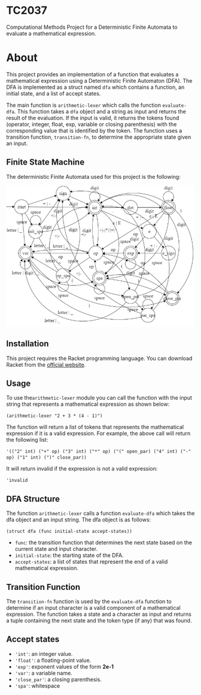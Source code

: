 # TC2037
Computational Methods Project for a Deterministic Finite Automata to evaluate a mathematical expression.


# About

This project provides an implementation of a function that evaluates a mathematical expression using a Deterministic Finite Automaton (DFA). The DFA is implemented as a struct named `dfa` which contains a function, an initial state, and a list of accept states.

The main function is `arithmetic-lexer` which calls the function `evaluate-dfa`. This function takes a `dfa` object and a string as input and returns the result of the evaluation. If the input is valid, it returns the tokens found (operator, integer, float, exp, variable or closing parenthesis) with the corresponding value that is identified by the token. The function uses a transition function, `transition-fn`, to determine the appropriate state given an input. 

## Finite State Machine

The deterministic Finite Automata used for this project is the following:

![diagram](./diagram.png)  


## Installation

This project requires the Racket programming language. You can download Racket from the [official website](https://racket-lang.org/).

## Usage

To use the`arithmetic-lexer` module you can call the function with the input string that represents a mathematical expression as shown below:

```
(arithmetic-lexer "2 + 3 * (4 - 1)")
```

The function will return a list of tokens that represents the mathematical expression if it is a valid expression. For example, the above call will return the following list:

```
'(("2" int) ("+" op) ("3" int) ("*" op) ("(" open_par) ("4" int) ("-" op) ("1" int) (")" close_par))
```

It will return invalid if the expression is not a valid expression:

```
'invalid
```

## DFA Structure

The function `arithmetic-lexer` calls a function `evaluate-dfa`  which takes the dfa object and an input string. The dfa object is as follows:

```
(struct dfa (func initial-state accept-states))
```

- `func`: the transition function that determines the next state based on the current state and input character.
- `initial-state`: the starting state of the DFA.
- `accept-states`: a list of states that represent the end of a valid mathematical expression.

## Transition Function

The `transition-fn` function is used by the `evaluate-dfa` function to determine if an input character is a valid component of a mathematical expression. The function takes a state and a character as input and returns a tuple containing the next state and the token type (if any) that was found. 

## Accept states

- `'int'`: an integer value.
- `'float'`: a floating-point value.
- `'exp'`: exponent values of the form **2e-1**
- `'var'`: a variable name.
- `'close_par'`: a closing parenthesis.
- `'spa'`: whitespace



